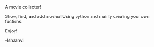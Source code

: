 A movie collecter!

Show, find, and add movies!
Using python and mainly creating your own fuctions.

Enjoy!

-Ishaanvi

